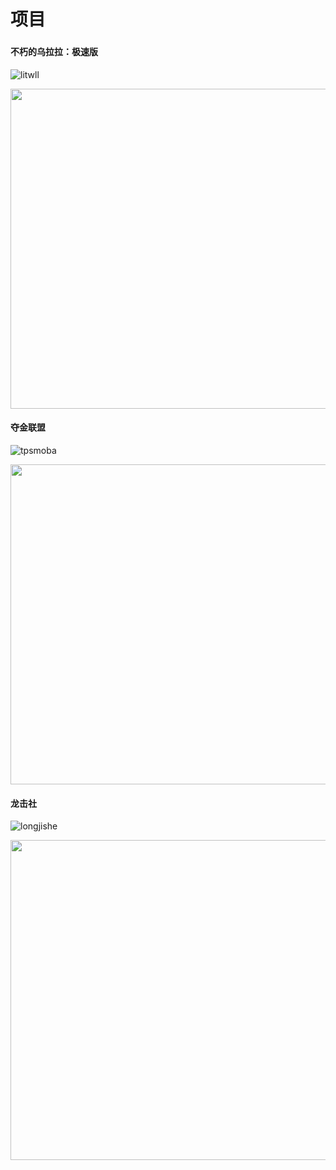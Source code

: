# 项目

###

#### 不朽的乌拉拉：极速版

![litwll](./videos/projects/litewll.gif?raw=true)

<!-- <p align="center"> <img src="https://xm-sofunny.oss-cn-shanghai.aliyuncs.com/projects/litewll.gif" width="512"/></p> -->
<p align="center"> <img src="./videos/projects/litewll.gif?raw=true" width="512"/></p>

#### 夺金联盟

![tpsmoba](./videos/projects/tpsmoba.gif?raw=true)

<p align="center"> <img src="./videos/projects/tpsmoba.gif?raw=true" width="512"/></p>


#### 龙击社

![longjishe](./videos/projects/ljs.gif)

<p align="center"> <img src="./videos/projects/ljs.gif?raw=true" width="512"/></p>


